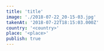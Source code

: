 ```yaml
---
title: 'title'
image: './2018-07-22_20-15-03.jpg'
takenAt: '2018-07-22T18:15:03.000Z'
country: '<country>'
place: '<place>'
publish: true
---
```

